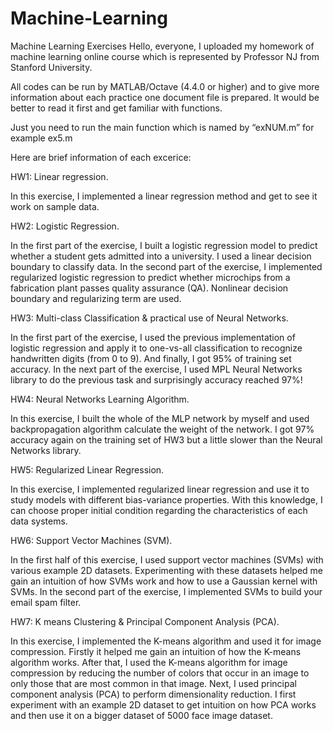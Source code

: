 # Machine-Learning
Machine Learning Exercises 
Hello, everyone,
I uploaded my homework of machine learning online course which is represented by Professor NJ from Stanford University. 

All codes can be run by MATLAB/Octave (4.4.0 or higher) and to give more information about each practice one document file is prepared.
It would be better to read it first and get familiar with functions.

Just you need to run the main function which is named by “exNUM.m” for example ex5.m 

Here are brief information of each excerice:

HW1: Linear regression. 

In this exercise, I implemented a linear regression method and get to see it work on sample data.

HW2: Logistic Regression.

In the first part of the exercise, I built a logistic regression model to predict whether a student gets admitted into a university. 
I used a linear decision boundary to classify data. In the second part of the exercise, I implemented regularized logistic regression
to predict whether microchips from a fabrication plant passes quality assurance (QA). 
Nonlinear decision boundary and regularizing term are used.

HW3: Multi-class Classification & practical use of Neural Networks.

In the first part of the exercise, I used the previous implementation of logistic regression and apply it to one-vs-all classification to recognize handwritten digits (from 0 to 9). And finally, I got 95% of training set accuracy.
In the next part of the exercise, I used MPL Neural Networks library to do the previous task and surprisingly accuracy reached 97%! 

HW4: Neural Networks Learning Algorithm.

In this exercise, I built the whole of the MLP network by myself and used backpropagation algorithm calculate the weight of the network. I got 97% accuracy again on the training set of HW3 but a little slower than the Neural Networks library.

HW5: Regularized Linear Regression.

In this exercise, I implemented regularized linear regression and use it to study models with different bias-variance properties. With this knowledge, I can choose proper initial condition regarding the characteristics of each data systems.

HW6: Support Vector Machines (SVM).

In the first half of this exercise, I used support vector machines (SVMs) with various example 2D datasets. Experimenting with these datasets helped me gain an intuition of how SVMs work and how to use a Gaussian kernel with SVMs.
In the second part of the exercise, I implemented SVMs to build your email spam filter.

HW7: K means Clustering & Principal Component Analysis (PCA).

In this exercise, I implemented the K-means algorithm and used it for image compression. Firstly it helped me gain an intuition of how the K-means algorithm works. After that, I used the K-means algorithm for image compression by reducing the number of colors that occur in an image to only those that are most common in that image. 
Next, I used principal component analysis (PCA) to perform dimensionality reduction. I first experiment with an example 2D dataset to get intuition on how PCA works and then use it on a bigger dataset of 5000 face image dataset.

